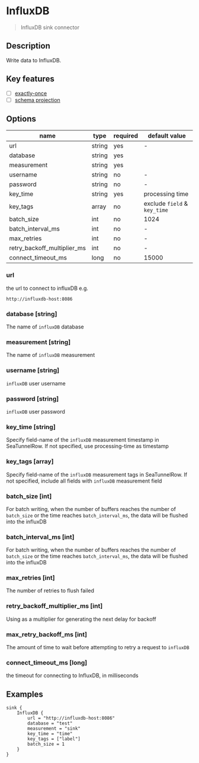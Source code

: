 # InfluxDB

> InfluxDB sink connector

## Description

Write data to InfluxDB.

## Key features

- [ ] [exactly-once](../../concept/connector-v2-features.md)
- [ ] [schema projection](../../concept/connector-v2-features.md)

## Options

| name                        | type     | required | default value                 |
|-----------------------------|----------|----------|-------------------------------|
| url                         | string   | yes      | -                             |
| database                    | string   | yes      |                               |
| measurement                 | string   | yes      |                               |
| username                    | string   | no       | -                             |
| password                    | string   | no       | -                             |
| key_time                    | string   | yes      | processing time               |
| key_tags                    | array    | no       | exclude `field` & `key_time`  |
| batch_size                  | int      | no       | 1024                          |
| batch_interval_ms           | int      | no       | -                             |
| max_retries                 | int      | no       | -                             |
| retry_backoff_multiplier_ms | int      | no       | -                             |
| connect_timeout_ms          | long     | no       | 15000                         |

### url
the url to connect to influxDB e.g.
``` 
http://influxdb-host:8086
```

### database [string]

The name of `influxDB` database

### measurement [string]

The name of `influxDB` measurement

### username [string]

`influxDB` user username

### password [string]

`influxDB` user password

### key_time [string]

Specify field-name of the `influxDB` measurement timestamp in SeaTunnelRow. If not specified, use processing-time as timestamp

### key_tags [array]

Specify field-name of the `influxDB` measurement tags in SeaTunnelRow.
If not specified, include all fields with `influxDB` measurement field

### batch_size [int]

For batch writing, when the number of buffers reaches the number of `batch_size` or the time reaches `batch_interval_ms`, the data will be flushed into the influxDB

### batch_interval_ms [int]

For batch writing, when the number of buffers reaches the number of `batch_size` or the time reaches `batch_interval_ms`, the data will be flushed into the influxDB

### max_retries [int]

The number of retries to flush failed

### retry_backoff_multiplier_ms [int]

Using as a multiplier for generating the next delay for backoff

### max_retry_backoff_ms [int]

The amount of time to wait before attempting to retry a request to `influxDB`

### connect_timeout_ms [long]
the timeout for connecting to InfluxDB, in milliseconds 

## Examples
```hocon
sink {
    InfluxDB {
        url = "http://influxdb-host:8086"
        database = "test"
        measurement = "sink"
        key_time = "time"
        key_tags = ["label"]
        batch_size = 1
    }
}

```